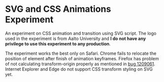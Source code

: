 # SVG and CSS Animations Experiment
An experiment on CSS animation and transition using SVG script.
The logo used in the experiment is from Aalto University and **I do not have any privilege to use this experiment to any production**.

The experiment works the best only on Safari.
Chrome fails to relocate the position of element after finish of animation keyframes.
Firefox has problem of not calculating transform-origin properly as mentioned in [bug 1209061](https://bugzilla.mozilla.org/show_bug.cgi?id=1209061).
Internet Explorer and Edge do not support CSS transform styling on SVG yet.
